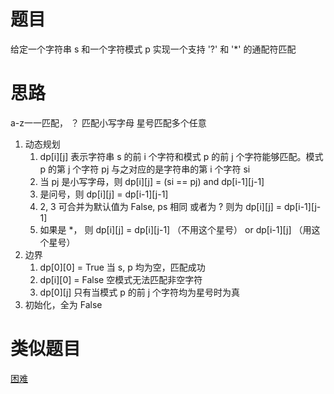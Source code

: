 # 题目
给定一个字符串 s 和一个字符模式 p 实现一个支持 '?' 和 '*' 的通配符匹配
# 思路
a-z一一匹配， ？ 匹配小写字母 星号匹配多个任意
1. 动态规划
   1. dp[i][j] 表示字符串 s 的前 i 个字符和模式 p 的前 j 个字符能够匹配。模式 p 的第 j 个字符 pj 与之对应的是字符串的第 i 个字符 si
   2. 当 pj 是小写字母，则 dp[i][j] = (si == pj) and dp[i-1][j-1]
   3. 是问号，则 dp[i][j] = dp[i-1][j-1]
   4. 2, 3 可合并为默认值为 False, ps 相同 或者为 ? 则为 dp[i][j] = dp[i-1][j-1]
   5. 如果是 *， 则 dp[i][j] = dp[i][j-1] （不用这个星号） or dp[i-1][j] （用这个星号）
2. 边界
   1. dp[0][0] = True 当 s, p 均为空，匹配成功
   2. dp[i][0] = False 空模式无法匹配非空字符
   3. dp[0][j] 只有当模式 p 的前 j 个字符均为星号时为真
3. 初始化，全为 False

# 类似题目
[困难](../10%20正则表达式匹配/index.md "10 正则表达式匹配")




